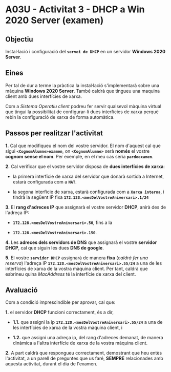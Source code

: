 # A03U - Activitat 3 - DHCP a Win 2020 Server (examen)

## Objectiu

Instal·lació i configuració del **```servei de DHCP```** en un servidor **Windows 2020 Server**.

## Eines

Per tal de dur a terme la pràctica la instal·lació s'implementarà sobre una màquina **Windows 2020 Server**. També caldrà que tingueu una maquina client amb dues interfícies de xarxa.

Com a *Sistema Operatiu client* podreu fer servir qualsevol màquina virtual que tingui la possibilitat de configurar-li dues interfícies de xarxa perquè rebin la configuració de xarxa de forma automàtica.

## Passos per realitzar l'activitat

**1.** Cal que modifiqueu el nom del vostre servidor. El nom d'aquest cal que sigui **```<CognomAlumne>examen```**, on **```<CognomAlumne>```** serà **només** el vostre **cognom** **sense el nom**. Per exemple, en el meu cas seria **```pardoexamen```**.

**2.** Cal verificar que el vostre servidor disposa de **dues interfícies de xarxa**:

   * la primera interfície de xarxa del servidor que donarà sortida a Internet, estarà configurada com a **```NAT```**.

   * la segona interfície de xarxa, estarà configurada com a **```Xarxa interna```**, i tindrà la següent IP fixa
        **```172.128.<mesDelVostreAniversari>.1/24```**

**3.** El **rang d'adreces IP** que assignarà el vostre servidor **DHCP**, anirà des de l'adreça IP:

 * **```172.128.<mesDelVostreAniversari>.50```**, fins a la
 
 * **```172.128.<mesDelVostreAniversari>.150```**.

**4.** Les **adreces dels servidors de DNS** que assignarà el vostre **servidor DHCP**, cal que siguin les dues **DNS de google**.

**5.** El vostre **```servidor DHCP```** assignarà de manera **fixa** (*caldrà fer una reserva*) l'adreça IP **```172.128.<mesDelVostreAniversari>.55/24```** a una de les interfícies de xarxa de la vostra màquina client. Per tant, caldrà que esbrineu quina *MacAddress* té la interfície de xarxa del client.

## Avaluació

Com a condició imprescindible per aprovar, cal que:

**1.** el servidor **DHCP** funcioni correctament, és a dir,

  * **1.1.** que assigni la ip **```172.128.<mesDelVostreAniversari>.55/24```** a una de les interfícies de xarxa de la vostra màquina client, i

   * **1.2.** que assigni una adreça ip, del rang d'adreces demanat, de manera dinàmica a l'altra interfície de xarxa de la vostra màquina client.

**2.** A part caldrà que respongueu correctament, demostrant que heu entès l'activitat, a un parell de preguntes que us faré, **SEMPRE** relacionades amb aquesta activitat, durant el dia de l'examen.